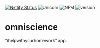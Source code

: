 [![Netlify Status](https://api.netlify.com/api/v1/badges/3ecbdf54-8a37-4b49-8e85-b8a4f6946f2a/deploy-status)](https://app.netlify.com/sites/omniscience/deploys)
![Unicorn](https://img.shields.io/badge/unicorn-passing-blue)
![NPM](https://img.shields.io/npm/v/npm)
![version](https://img.shields.io/badge/version-beta0.2-brightgreen)

# omniscience
"ihelpwithyourhomework" app.
